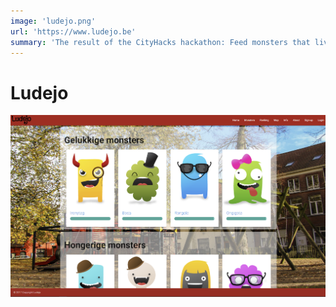 ```yaml
---
image: 'ludejo.png'
url: 'https://www.ludejo.be'
summary: 'The result of the CityHacks hackathon: Feed monsters that live at the playgrounds around the city of Bruges'
---
```


# Ludejo

![Ludejo website](./ludejo.png)

